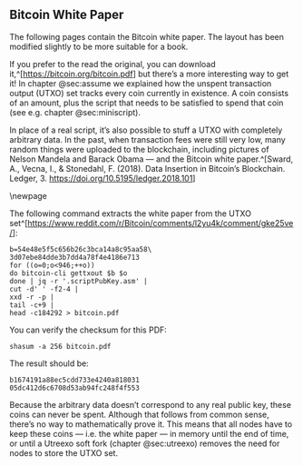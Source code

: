 ## Bitcoin White Paper

The following pages contain the Bitcoin white paper. The layout has been modified slightly to be more suitable for a book.

If you prefer to the read the original, you can download it,^[<https://bitcoin.org/bitcoin.pdf>] but there’s a more interesting way to get it! In chapter @sec:assume we explained how the unspent transaction output (UTXO) set tracks every coin currently in existence. A coin consists of an amount, plus the script that needs to be satisfied to spend that coin (see e.g. chapter @sec:miniscript).

In place of a real script, it’s also possible to stuff a UTXO with completely arbitrary data. In the past, when transaction fees were still very low, many random things were uploaded to the blockchain, including pictures of Nelson Mandela and Barack Obama — and the Bitcoin white paper.^[Sward, A., Vecna, I., & Stonedahl, F. (2018). Data Insertion in Bitcoin’s Blockchain. Ledger, 3. <https://doi.org/10.5195/ledger.2018.101>]

\newpage

The following command extracts the white paper from the UTXO set^[<https://www.reddit.com/r/Bitcoin/comments/l2yu4k/comment/gke25ve/>]:

```
b=54e48e5f5c656b26c3bca14a8c95aa58\
3d07ebe84dde3b7dd4a78f4e4186e713
for ((o=0;o<946;++o))
do bitcoin-cli gettxout $b $o
done | jq -r '.scriptPubKey.asm' |
cut -d' ' -f2-4 |
xxd -r -p |
tail -c+9 |
head -c184292 > bitcoin.pdf
```

You can verify the checksum for this PDF:

```
shasum -a 256 bitcoin.pdf
```

The result should be:
```
b1674191a88ec5cdd733e4240a818031
05dc412d6c6708d53ab94fc248f4f553
```

Because the arbitrary data doesn’t correspond to any real public key, these coins can never be spent. Although that follows from common sense, there’s no way to mathematically prove it. This means that all nodes have to keep these coins — i.e. the white paper — in memory until the end of time, or until a Utreexo soft fork (chapter @sec:utreexo) removes the need for nodes to store the UTXO set.

